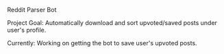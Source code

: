 Reddit Parser Bot

Project Goal:
  Automatically download and sort upvoted/saved posts under user's profile.

Currently:
  Working on getting the bot to save user's upvoted posts.
